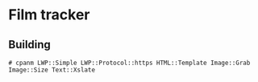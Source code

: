 # Film tracker

## Building

`# cpanm LWP::Simple LWP::Protocol::https HTML::Template Image::Grab Image::Size Text::Xslate`
